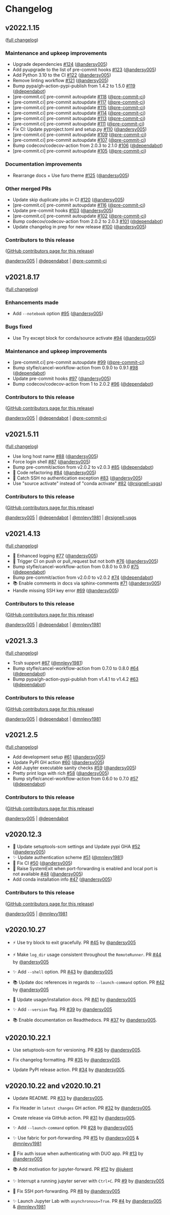 # Changelog

## v2022.1.15

([full changelog](https://github.com/ncar-xdev/jupyter-forward/compare/v2021.8.17...c07a4a514e592963439f5a998a6ade15d12a2e20))

### Maintenance and upkeep improvements

- Upgrade dependencies [#124](https://github.com/ncar-xdev/jupyter-forward/pull/124) ([@andersy005](https://github.com/andersy005))
- Add pyupgrade to the list of pre-commit hooks [#123](https://github.com/ncar-xdev/jupyter-forward/pull/123) ([@andersy005](https://github.com/andersy005))
- Add Python 3.10 to the CI [#122](https://github.com/ncar-xdev/jupyter-forward/pull/122) ([@andersy005](https://github.com/andersy005))
- Remove linting workflow [#121](https://github.com/ncar-xdev/jupyter-forward/pull/121) ([@andersy005](https://github.com/andersy005))
- Bump pypa/gh-action-pypi-publish from 1.4.2 to 1.5.0 [#119](https://github.com/ncar-xdev/jupyter-forward/pull/119) ([@dependabot](https://github.com/dependabot))
- [pre-commit.ci] pre-commit autoupdate [#118](https://github.com/ncar-xdev/jupyter-forward/pull/118) ([@pre-commit-ci](https://github.com/pre-commit-ci))
- [pre-commit.ci] pre-commit autoupdate [#117](https://github.com/ncar-xdev/jupyter-forward/pull/117) ([@pre-commit-ci](https://github.com/pre-commit-ci))
- [pre-commit.ci] pre-commit autoupdate [#115](https://github.com/ncar-xdev/jupyter-forward/pull/115) ([@pre-commit-ci](https://github.com/pre-commit-ci))
- [pre-commit.ci] pre-commit autoupdate [#114](https://github.com/ncar-xdev/jupyter-forward/pull/114) ([@pre-commit-ci](https://github.com/pre-commit-ci))
- [pre-commit.ci] pre-commit autoupdate [#113](https://github.com/ncar-xdev/jupyter-forward/pull/113) ([@pre-commit-ci](https://github.com/pre-commit-ci))
- [pre-commit.ci] pre-commit autoupdate [#111](https://github.com/ncar-xdev/jupyter-forward/pull/111) ([@pre-commit-ci](https://github.com/pre-commit-ci))
- Fix CI: Update pyproject.toml and setup.py [#110](https://github.com/ncar-xdev/jupyter-forward/pull/110) ([@andersy005](https://github.com/andersy005))
- [pre-commit.ci] pre-commit autoupdate [#109](https://github.com/ncar-xdev/jupyter-forward/pull/109) ([@pre-commit-ci](https://github.com/pre-commit-ci))
- [pre-commit.ci] pre-commit autoupdate [#107](https://github.com/ncar-xdev/jupyter-forward/pull/107) ([@pre-commit-ci](https://github.com/pre-commit-ci))
- Bump codecov/codecov-action from 2.0.3 to 2.1.0 [#106](https://github.com/ncar-xdev/jupyter-forward/pull/106) ([@dependabot](https://github.com/dependabot))
- [pre-commit.ci] pre-commit autoupdate [#105](https://github.com/ncar-xdev/jupyter-forward/pull/105) ([@pre-commit-ci](https://github.com/pre-commit-ci))

### Documentation improvements

- Rearrange docs + Use furo theme [#125](https://github.com/ncar-xdev/jupyter-forward/pull/125) ([@andersy005](https://github.com/andersy005))

### Other merged PRs

- Update skip duplicate jobs in CI [#120](https://github.com/ncar-xdev/jupyter-forward/pull/120) ([@andersy005](https://github.com/andersy005))
- [pre-commit.ci] pre-commit autoupdate [#116](https://github.com/ncar-xdev/jupyter-forward/pull/116) ([@pre-commit-ci](https://github.com/pre-commit-ci))
- Update pre-commit hooks [#103](https://github.com/ncar-xdev/jupyter-forward/pull/103) ([@andersy005](https://github.com/andersy005))
- [pre-commit.ci] pre-commit autoupdate [#102](https://github.com/ncar-xdev/jupyter-forward/pull/102) ([@pre-commit-ci](https://github.com/pre-commit-ci))
- Bump codecov/codecov-action from 2.0.2 to 2.0.3 [#101](https://github.com/ncar-xdev/jupyter-forward/pull/101) ([@dependabot](https://github.com/dependabot))
- Update changelog in prep for new release [#100](https://github.com/ncar-xdev/jupyter-forward/pull/100) ([@andersy005](https://github.com/andersy005))

### Contributors to this release

([GitHub contributors page for this release](https://github.com/ncar-xdev/jupyter-forward/graphs/contributors?from=2021-08-17&to=2022-01-15&type=c))

[@andersy005](https://github.com/search?q=repo%3ANCAR%2Fjupyter-forward+involves%3Aandersy005+updated%3A2021-08-17..2022-01-15&type=Issues) | [@dependabot](https://github.com/search?q=repo%3ANCAR%2Fjupyter-forward+involves%3Adependabot+updated%3A2021-08-17..2022-01-15&type=Issues) | [@pre-commit-ci](https://github.com/search?q=repo%3ANCAR%2Fjupyter-forward+involves%3Apre-commit-ci+updated%3A2021-08-17..2022-01-15&type=Issues)

## v2021.8.17

([full changelog](https://github.com/ncar-xdev/jupyter-forward/compare/0dbaf5f99a9b80947ff72b1790b891e22863a033...e68dfc3c203506650fc361583cad5bdf8aa58c49))

### Enhancements made

- Add `--notebook` option [#95](https://github.com/ncar-xdev/jupyter-forward/pull/95) ([@andersy005](https://github.com/andersy005))

### Bugs fixed

- Use Try except block for conda/source activate [#94](https://github.com/ncar-xdev/jupyter-forward/pull/94) ([@andersy005](https://github.com/andersy005))

### Maintenance and upkeep improvements

- [pre-commit.ci] pre-commit autoupdate [#99](https://github.com/ncar-xdev/jupyter-forward/pull/99) ([@pre-commit-ci](https://github.com/pre-commit-ci))
- Bump styfle/cancel-workflow-action from 0.9.0 to 0.9.1 [#98](https://github.com/ncar-xdev/jupyter-forward/pull/98) ([@dependabot](https://github.com/dependabot))
- Update pre-commit hooks [#97](https://github.com/ncar-xdev/jupyter-forward/pull/97) ([@andersy005](https://github.com/andersy005))
- Bump codecov/codecov-action from 1 to 2.0.2 [#96](https://github.com/ncar-xdev/jupyter-forward/pull/96) ([@dependabot](https://github.com/dependabot))

### Contributors to this release

([GitHub contributors page for this release](https://github.com/ncar-xdev/jupyter-forward/graphs/contributors?from=2021-05-12&to=2021-08-17&type=c))

[@andersy005](https://github.com/search?q=repo%3ANCAR%2Fjupyter-forward+involves%3Aandersy005+updated%3A2021-05-12..2021-08-17&type=Issues) | [@dependabot](https://github.com/search?q=repo%3ANCAR%2Fjupyter-forward+involves%3Adependabot+updated%3A2021-05-12..2021-08-17&type=Issues) | [@pre-commit-ci](https://github.com/search?q=repo%3ANCAR%2Fjupyter-forward+involves%3Apre-commit-ci+updated%3A2021-05-12..2021-08-17&type=Issues)

## v2021.5.11

([full changelog](https://github.com/ncar-xdev/jupyter-forward/compare/69debd1e535f5089c7236ce254c052d31ebf4a55...caf320d95fffcb89b623bd211a9664b98c821ff1))

- Use long host name [#88](https://github.com/ncar-xdev/jupyter-forward/pull/88) ([@andersy005](https://github.com/andersy005))
- Force login shell [#87](https://github.com/ncar-xdev/jupyter-forward/pull/87) ([@andersy005](https://github.com/andersy005))
- Bump pre-commit/action from v2.0.2 to v2.0.3 [#85](https://github.com/ncar-xdev/jupyter-forward/pull/85) ([@dependabot](https://github.com/dependabot))
- 🔨 Code refactoring [#84](https://github.com/ncar-xdev/jupyter-forward/pull/84) ([@andersy005](https://github.com/andersy005))
- 🐛 Catch SSH no authentication exception [#83](https://github.com/ncar-xdev/jupyter-forward/pull/83) ([@andersy005](https://github.com/andersy005))
- Use "source activate" instead of "conda activate" [#82](https://github.com/ncar-xdev/jupyter-forward/pull/82) ([@rsignell-usgs](https://github.com/rsignell-usgs))

### Contributors to this release

([GitHub contributors page for this release](https://github.com/ncar-xdev/jupyter-forward/graphs/contributors?from=2021-04-14&to=2021-05-12&type=c))

[@andersy005](https://github.com/search?q=repo%3ANCAR%2Fjupyter-forward+involves%3Aandersy005+updated%3A2021-04-14..2021-05-12&type=Issues) | [@dependabot](https://github.com/search?q=repo%3ANCAR%2Fjupyter-forward+involves%3Adependabot+updated%3A2021-04-14..2021-05-12&type=Issues) | [@mnlevy1981](https://github.com/search?q=repo%3ANCAR%2Fjupyter-forward+involves%3Amnlevy1981+updated%3A2021-04-14..2021-05-12&type=Issues) | [@rsignell-usgs](https://github.com/search?q=repo%3ANCAR%2Fjupyter-forward+involves%3Arsignell-usgs+updated%3A2021-04-14..2021-05-12&type=Issues)

## v2021.4.13

([full changelog](https://github.com/ncar-xdev/jupyter-forward/compare/20096779c4d562fcd096b6b09b91ccc8b0851146...9916ccb95419751977decb15d22ee7986470cb67))

- 🔨 Enhanced logging [#77](https://github.com/ncar-xdev/jupyter-forward/pull/77) ([@andersy005](https://github.com/andersy005))
- 👷 Trigger CI on push or pull_request but not both [#76](https://github.com/ncar-xdev/jupyter-forward/pull/76) ([@andersy005](https://github.com/andersy005))
- Bump styfle/cancel-workflow-action from 0.8.0 to 0.9.0 [#75](https://github.com/ncar-xdev/jupyter-forward/pull/75) ([@dependabot](https://github.com/dependabot))
- Bump pre-commit/action from v2.0.0 to v2.0.2 [#74](https://github.com/ncar-xdev/jupyter-forward/pull/74) ([@dependabot](https://github.com/dependabot))
- 📚 Enable comments in docs via sphinx-comments [#71](https://github.com/ncar-xdev/jupyter-forward/pull/71) ([@andersy005](https://github.com/andersy005))
- Handle missing SSH key error [#69](https://github.com/ncar-xdev/jupyter-forward/pull/69) ([@andersy005](https://github.com/andersy005))

### Contributors to this release

([GitHub contributors page for this release](https://github.com/ncar-xdev/jupyter-forward/graphs/contributors?from=2021-03-03&to=2021-04-14&type=c))

[@andersy005](https://github.com/search?q=repo%3ANCAR%2Fjupyter-forward+involves%3Aandersy005+updated%3A2021-03-03..2021-04-14&type=Issues) | [@dependabot](https://github.com/search?q=repo%3ANCAR%2Fjupyter-forward+involves%3Adependabot+updated%3A2021-03-03..2021-04-14&type=Issues) | [@mnlevy1981](https://github.com/search?q=repo%3ANCAR%2Fjupyter-forward+involves%3Amnlevy1981+updated%3A2021-03-03..2021-04-14&type=Issues)

## v2021.3.3

([full changelog](https://github.com/ncar-xdev/jupyter-forward/compare/27dc14741783911c078213c351732fccbb1f6561...a2847f88c718a8f9cc54ab6a75a4cc70121fbda2))

- Tcsh support [#67](https://github.com/ncar-xdev/jupyter-forward/pull/67) ([@mnlevy1981](https://github.com/mnlevy1981))
- Bump styfle/cancel-workflow-action from 0.7.0 to 0.8.0 [#64](https://github.com/ncar-xdev/jupyter-forward/pull/64) ([@dependabot](https://github.com/dependabot))
- Bump pypa/gh-action-pypi-publish from v1.4.1 to v1.4.2 [#63](https://github.com/ncar-xdev/jupyter-forward/pull/63) ([@dependabot](https://github.com/dependabot))

### Contributors to this release

([GitHub contributors page for this release](https://github.com/ncar-xdev/jupyter-forward/graphs/contributors?from=2021-02-06&to=2021-03-03&type=c))

[@andersy005](https://github.com/search?q=repo%3ANCAR%2Fjupyter-forward+involves%3Aandersy005+updated%3A2021-02-06..2021-03-03&type=Issues) | [@dependabot](https://github.com/search?q=repo%3ANCAR%2Fjupyter-forward+involves%3Adependabot+updated%3A2021-02-06..2021-03-03&type=Issues) | [@mnlevy1981](https://github.com/search?q=repo%3ANCAR%2Fjupyter-forward+involves%3Amnlevy1981+updated%3A2021-02-06..2021-03-03&type=Issues)

## v2021.2.5

([full changelog](https://github.com/ncar-xdev/jupyter-forward/compare/54b2fee0316cd9edf6d3957805b77f515b3fe5b5...4e9951b1f38b81dd5c12fc8db15205fc082f1b58))

- Add development setup [#61](https://github.com/ncar-xdev/jupyter-forward/pull/61) ([@andersy005](https://github.com/andersy005))
- Update PyPI GH action [#60](https://github.com/ncar-xdev/jupyter-forward/pull/60) ([@andersy005](https://github.com/andersy005))
- Add Jupyter executable sanity checks [#59](https://github.com/ncar-xdev/jupyter-forward/pull/59) ([@andersy005](https://github.com/andersy005))
- Pretty print logs with rich [#58](https://github.com/ncar-xdev/jupyter-forward/pull/58) ([@andersy005](https://github.com/andersy005))
- Bump styfle/cancel-workflow-action from 0.6.0 to 0.7.0 [#57](https://github.com/ncar-xdev/jupyter-forward/pull/57) ([@dependabot](https://github.com/dependabot))

### Contributors to this release

([GitHub contributors page for this release](https://github.com/ncar-xdev/jupyter-forward/graphs/contributors?from=2020-12-04&to=2021-02-06&type=c))

[@andersy005](https://github.com/search?q=repo%3ANCAR%2Fjupyter-forward+involves%3Aandersy005+updated%3A2020-12-04..2021-02-06&type=Issues) | [@dependabot](https://github.com/search?q=repo%3ANCAR%2Fjupyter-forward+involves%3Adependabot+updated%3A2020-12-04..2021-02-06&type=Issues)

## v2020.12.3

- 🔧 Update setuptools-scm settings and Update pypi GHA [#52](https://github.com/ncar-xdev/jupyter-forward/pull/52) ([@andersy005](https://github.com/andersy005))
- ✨ Update authentication scheme [#51](https://github.com/ncar-xdev/jupyter-forward/pull/51) ([@mnlevy1981](https://github.com/mnlevy1981))
- 💚 Fix CI [#50](https://github.com/ncar-xdev/jupyter-forward/pull/50) ([@andersy005](https://github.com/andersy005))
- 🐛 Raise SystemExit when port-forwarding is enabled and local port is not available [#48](https://github.com/ncar-xdev/jupyter-forward/pull/48) ([@andersy005](https://github.com/andersy005))
- Add conda installation info [#47](https://github.com/ncar-xdev/jupyter-forward/pull/47) ([@andersy005](https://github.com/andersy005))

### Contributors to this release

([GitHub contributors page for this release](https://github.com/ncar-xdev/jupyter-forward/graphs/contributors?from=2020-10-28&to=2020-12-03&type=c))

[@andersy005](https://github.com/search?q=repo%3ANCAR%2Fjupyter-forward+involves%3Aandersy005+updated%3A2020-10-28..2020-12-03&type=Issues) | [@mnlevy1981](https://github.com/search?q=repo%3ANCAR%2Fjupyter-forward+involves%3Amnlevy1981+updated%3A2020-10-28..2020-12-03&type=Issues)

## v2020.10.27

- ⚡ Use try block to exit gracefully. PR [#45](https://github.com/ncar-xdev/jupyter-forward/pull/45) by [@andersy005](https://github.com/andersy005)

- ⚡ Make `log_dir` usage consistent throughout the `RemoteRunner`. PR [#44](https://github.com/ncar-xdev/jupyter-forward/pull/44) by [@andersy005](https://github.com/andersy005)

- ✨ Add `--shell` option. PR [#43](https://github.com/ncar-xdev/jupyter-forward/pull/43) by [@andersy005](https://github.com/andersy005)

- 📚 Update doc references in regards to `--launch-command` option. PR [#42](https://github.com/ncar-xdev/jupyter-forward/pull/42) by [@andersy005](https://github.com/andersy005)

- 📝 Update usage/installation docs. PR [#41](https://github.com/ncar-xdev/jupyter-forward/pull/41) by [@andersy005](https://github.com/andersy005)

- ✨ Add `--version` flag. PR [#39](https://github.com/ncar-xdev/jupyter-forward/pull/39) by [@andersy005](https://github.com/andersy005)

- 📚 Enable documentation on Readthedocs. PR [#37](https://github.com/ncar-xdev/jupyter-forward/pull/37) by [@andersy005](https://github.com/andersy005).

## v2020.10.22.1

- Use setuptools-scm for versioning. PR [#36](https://github.com/ncar-xdev/jupyter-forward/pull/36) by [@andersy005](https://github.com/andersy005).

- Fix changelog formatting. PR [#35](https://github.com/ncar-xdev/jupyter-forward/pull/35) by [@andersy005](https://github.com/andersy005).

- Update PyPI release action. PR [#34](https://github.com/ncar-xdev/jupyter-forward/pull/34) by [@andersy005](https://github.com/andersy005).

## v2020.10.22 and v2020.10.21

- Update README. PR [#33](https://github.com/ncar-xdev/jupyter-forward/pull/33) by [@andersy005](https://github.com/andersy005).

- Fix Header in `latest changes` GH action. PR [#32](https://github.com/ncar-xdev/jupyter-forward/pull/32) by [@andersy005](https://github.com/andersy005).

- Create release via GitHub action. PR [#31](https://github.com/ncar-xdev/jupyter-forward/pull/31) by [@andersy005](https://github.com/andersy005).

- ✨ Add `--launch-command` option. PR [#28](https://github.com/ncar-xdev/jupyter-forward/pull/28) by [@andersy005](https://github.com/andersy005)

- ✨ Use fabric for port-forwarding. PR [#15](https://github.com/ncar-xdev/jupyter-forward/pull/15) by [@andersy005](https://github.com/andersy005) & [@mnlevy1981](https://github.com/mnlevy1981)

- 🐛 Fix auth issue when authenticating with DUO app. PR [#13](https://github.com/ncar-xdev/jupyter-forward/pull139) by [@andersy005](https://github.com/andersy005)

- 📚 Add motivation for jupyter-forward. PR [#12](https://github.com/ncar-xdev/jupyter-forward/pull/12) by [@jukent](https://github.com/jukent)

- ✨ Interrupt a running jupyter server with `Ctrl+C`. PR [#9](https://github.com/ncar-xdev/jupyter-forward/pull/9) by [@andersy005](https://github.com/andersy005)

- 🐛 Fix SSH port-forwarding. PR [#8](https://github.com/ncar-xdev/jupyter-forward/pull/8) by [@andersy005](https://github.com/andersy005)

- ✨ Launch Jupyter Lab with `asynchronous=True`. PR [#4](https://github.com/ncar-xdev/jupyter-forward/pull/4) by [@andersy005](https://github.com/andersy005) & [@mnlevy1981](https://github.com/mnlevy1981)
